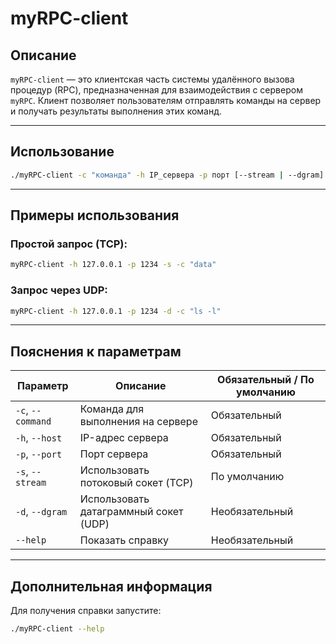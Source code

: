 # myRPC-client

## Описание

`myRPC-client` — это клиентская часть системы удалённого вызова процедур (RPC), предназначенная для взаимодействия с сервером `myRPC`. Клиент позволяет пользователям отправлять команды на сервер и получать результаты выполнения этих команд.

---

## Использование

```bash
./myRPC-client -c "команда" -h IP_сервера -p порт [--stream | --dgram]
```

---

## Примеры использования

### Простой запрос (TCP):

```bash
myRPC-client -h 127.0.0.1 -p 1234 -s -c "data"
```

### Запрос через UDP:

```bash
myRPC-client -h 127.0.0.1 -p 1234 -d -c "ls -l"
```

---

## Пояснения к параметрам

| Параметр           | Описание                                    | Обязательный / По умолчанию               |
|--------------------|---------------------------------------------|-------------------------------------------|
| `-c`, `--command`  | Команда для выполнения на сервере            | Обязательный                             |
| `-h`, `--host`     | IP-адрес сервера                             | Обязательный                             |
| `-p`, `--port`     | Порт сервера                                | Обязательный                             |
| `-s`, `--stream`   | Использовать потоковый сокет (TCP)          | По умолчанию                             |
| `-d`, `--dgram`    | Использовать датаграммный сокет (UDP)       | Необязательный                          |
| `--help`           | Показать справку                            | Необязательный                          |

---

## Дополнительная информация

Для получения справки запустите:

```bash
./myRPC-client --help
```

